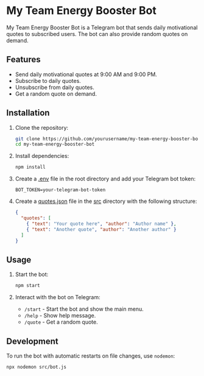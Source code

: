 # My Team Energy Booster Bot

My Team Energy Booster Bot is a Telegram bot that sends daily motivational quotes to subscribed users. The bot can also provide random quotes on demand.

## Features

- Send daily motivational quotes at 9:00 AM and 9:00 PM.
- Subscribe to daily quotes.
- Unsubscribe from daily quotes.
- Get a random quote on demand.

## Installation

1. Clone the repository:
    ```sh
    git clone https://github.com/yourusername/my-team-energy-booster-bot.git
    cd my-team-energy-booster-bot
    ```

2. Install dependencies:
    ```sh
    npm install
    ```

3. Create a [.env](http://_vscodecontentref_/0) file in the root directory and add your Telegram bot token:
    ```env
    BOT_TOKEN=your-telegram-bot-token
    ```

4. Create a [quotes.json](http://_vscodecontentref_/1) file in the [src](http://_vscodecontentref_/2) directory with the following structure:
    ```json
    {
      "quotes": [
        { "text": "Your quote here", "author": "Author name" },
        { "text": "Another quote", "author": "Another author" }
      ]
    }
    ```

## Usage

1. Start the bot:
    ```sh
    npm start
    ```

2. Interact with the bot on Telegram:
    - `/start` - Start the bot and show the main menu.
    - `/help` - Show help message.
    - `/quote` - Get a random quote.

## Development

To run the bot with automatic restarts on file changes, use `nodemon`:
```sh
npx nodemon src/bot.js